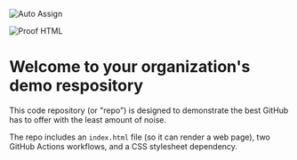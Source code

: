 ![Auto Assign](https://github.com/vayanasini/demo-repository/actions/workflows/auto-assign.yml/badge.svg)

![Proof HTML](https://github.com/vayanasini/demo-repository/actions/workflows/proof-html.yml/badge.svg)

# Welcome to your organization's demo respository
This code repository (or "repo") is designed to demonstrate the best GitHub has to offer with the least amount of noise.

The repo includes an `index.html` file (so it can render a web page), two GitHub Actions workflows, and a CSS stylesheet dependency.

